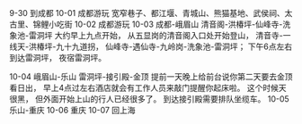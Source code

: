 9-30 到成都
10-01 成都游玩
宽窄巷子、都江堰、青城山、熊猫基地、武侯祠、太古里、锦鲤小吃街
10-02 成都游玩
10-03 成都-峨眉山
清音阁-洪椿坪-仙峰寺-洗象池-雷洞坪
大约早上九点开始，
从五显岗的清音阁入口处开始登山，
清音寺-一线天-洪椿坪-九十九道拐，
仙峰寺-遇仙寺-九岭岗-洗象池-雷洞坪；
下午6点左右到达雷洞坪，
夜宿雷洞坪。

10-04 峨眉山-乐山
雷洞坪-接引殿-金顶
提前一天晚上给前台说你第二天要去金顶看日出，
早上4点过左右酒店就会有工作人员来敲门提醒你起床啦。
这个时候天很黑，
但外面开始上山的行人已经很多了。
到达接引殿需要排队坐缆车。
10-05 乐山-重庆
10-06 重庆
10-07 回上海